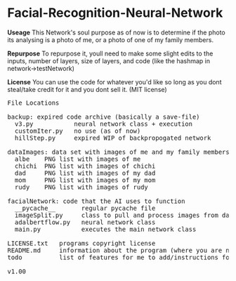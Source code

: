 # Facial-Recognition-Neural-Network

**Useage**
This Network's soul purpose as of now is to determine if the photo its
analysing is a photo of me, or a photo of one of my family members.

**Repurpose**
To repurpose it, youll need to make some slight edits to the inputs, 
number of layers, size of layers, and code (like the hashmap in network->testNetwork)

**License**
You can use the code for whatever you'd like so long as you dont steal/take 
credit for it and you dont sell it.
(MIT license) 

<pre>
File Locations

backup: expired code archive (basically a save-file)
  v3.py           neural network class + execution 
  customIter.py   no use (as of now)
  hillStep.py     expired WIP of backpropogated network

dataImages: data set with images of me and my family members- used to train the AI
  albe    PNG list with images of me
  chichi  PNG list with images of chichi
  dad     PNG list with images of my dad
  mom     PNG list with images of my mom
  rudy    PNG list with images of rudy
      
facialNetwork: code that the AI uses to function
  __pycache__       regular pycache file
  imageSplit.py     class to pull and process images from dataImages
  adalbertflow.py   neural network class 
  main.py           executes the main network class
    
LICENSE.txt   programs copyright license 
README.md     information about the program (where you are now :) )
todo          list of features for me to add/instructions for myself

v1.00<pre>
